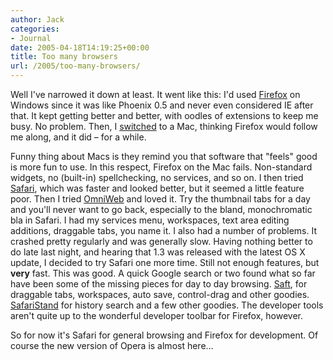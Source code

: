 ```yaml
---
author: Jack
categories:
- Journal
date: 2005-04-18T14:19:25+00:00
title: Too many browsers
url: /2005/too-many-browsers/
---
```


Well I've narrowed it down at least. It went like this: I'd used [Firefox][1] on Windows since it was like Phoenix 0.5 and never even considered IE after that. It kept getting better and better, with oodles of extensions to keep me busy. No problem. Then, I [switched][2] to a Mac, thinking Firefox would follow me along, and it did &#8211; for a while.

Funny thing about Macs is they remind you that software that "feels" good is more fun to use. In this respect, Firefox on the Mac fails. Non-standard widgets, no (built-in) spellchecking, no services, and so on. I then tried [Safari][3], which was faster and looked better, but it seemed a little feature poor. Then I tried [OmniWeb][4] and loved it. Try the thumbnail tabs for a day and you'll never want to go back, especially to the bland, monochromatic bla in Safari. I had my services menu, workspaces, text area editing additions, draggable tabs, you name it. I also had a number of problems. It crashed pretty regularly and was generally slow. Having nothing better to do late last night, and hearing that 1.3 was released with the latest OS X update, I decided to try Safari one more time. Still not enough features, but **very** fast. This was good. A quick Google search or two found what so far have been some of the missing pieces for day to day browsing. [Saft][5], for draggable tabs, workspaces, auto save, control-drag and other goodies. [SafariStand][6] for history search and a few other goodies. The developer tools aren't quite up to the wonderful developer toolbar for Firefox, however.

So for now it's Safari for general browsing and Firefox for development. Of course the new version of Opera is almost here&#8230;

 [1]: http://www.mozilla.org/products/firefox/
 [2]: http://jackbaty.com/2004/11/06/hi-mac/
 [3]: http://www.apple.com/macosx/features/safari/
 [4]: http://www.omnigroup.com/applications/omniweb/
 [5]: http://web.archive.org/web/20111019171423/http://haoli.dnsalias.com:80/Saft/
 [6]: http://hetima.com/safari/stand-e.html
